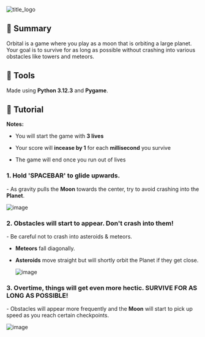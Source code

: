 ![title_logo](https://github.com/AK1o9/Orbital/assets/96708800/75528628-618b-4e39-aac2-429a609f70ad)

<h2>📍 Summary</h2>
<p>Orbital is a game where you play as a moon that is orbiting a large planet. Your goal is to survive for as long as possible without crashing into various obstacles like towers and meteors.</p>

<h2>🧰 Tools</h2>
<p>Made using <b>Python 3.12.3</b> and <b>Pygame</b>. </p>

<h2>📖 Tutorial</h2>

<b>Notes:</b>

- You will start the game with <b>3 lives</b>
  
- Your score will <b>incease by 1</b> for each <b>millisecond</b> you survive
  
- The game will end once you run out of lives

<h3>1. Hold 'SPACEBAR' to glide upwards.</h3>
<p>- As gravity pulls the <b>Moon</b> towards the center, try to avoid crashing into the <b>Planet</b>.</p>

![image](https://github.com/AK1o9/Orbital/assets/96708800/d69ee685-d24c-48a2-94de-cc5c4dedf8c0)




<h3>2. Obstacles will start to appear. Don't crash into them!</h3>
<p>- Be careful not to crash into asteroids & meteors.
  
  - <b>Meteors</b> fall diagonally.

  - <b>Asteroids</b> move straight but will shortly orbit the Planet if they get close.</p>
![image](https://github.com/AK1o9/Orbital/assets/96708800/84e65427-4d60-4be9-a17c-5f52196fa529)


<h3>3. Overtime, things will get even more hectic. SURVIVE FOR AS LONG AS POSSIBLE!</h3>
<p>- Obstacles will appear more frequently and the <b>Moon</b> will start to pick up speed as you reach certain checkpoints.</p>

![image](https://github.com/AK1o9/Orbital/assets/96708800/041a944f-0796-4de3-a23d-7a600c75c43b)


